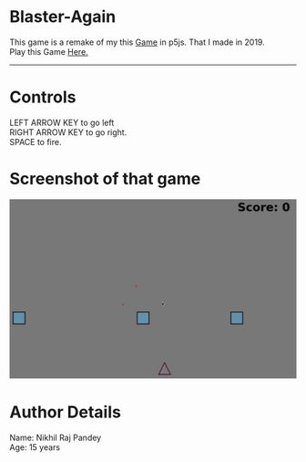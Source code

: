 # Blaster-Again
This game is a remake of my this [Game](https://github.com/NikhilRajPandey/Blaster-Python-Game) in p5js. That I made in 2019.
<br>
Play this Game [Here.]( https://nikhilrajpandey.github.io/blaster-again/)

<hr>

# Controls
LEFT ARROW KEY to go left<br>
RIGHT ARROW KEY to go right.<br>
SPACE to fire.

# Screenshot of that game
![Img](screenshot/photo1.png)

# Author Details
Name: Nikhil Raj Pandey <br>
Age: 15 years
